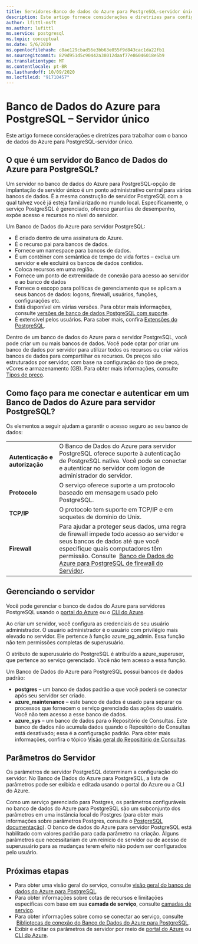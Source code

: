```yaml
---
title: Servidores-Banco de dados do Azure para PostgreSQL-servidor único
description: Este artigo fornece considerações e diretrizes para configurar e gerenciar o banco de dados do Azure para PostgreSQL-servidor único.
author: lfittl-msft
ms.author: lufittl
ms.service: postgresql
ms.topic: conceptual
ms.date: 5/6/2019
ms.openlocfilehash: c8ae129cbad56e3bb63e055f9d843cac1da22fb1
ms.sourcegitcommit: 829d951d5c90442a38012daaf77e86046018e5b9
ms.translationtype: MT
ms.contentlocale: pt-BR
ms.lasthandoff: 10/09/2020
ms.locfileid: "91710457"
---
```

# <a name="azure-database-for-postgresql---single-server"></a>Banco de Dados do Azure para PostgreSQL – Servidor único
Este artigo fornece considerações e diretrizes para trabalhar com o banco de dados do Azure para PostgreSQL-servidor único.

## <a name="what-is-an-azure-database-for-postgresql-server"></a>O que é um servidor do Banco de Dados do Azure para PostgreSQL?
Um servidor no banco de dados do Azure para PostgreSQL-opção de implantação de servidor único é um ponto administrativo central para vários bancos de dados. É a mesma construção de servidor PostgreSQL com a qual talvez você já esteja familiarizado no mundo local. Especificamente, o serviço PostgreSQL é gerenciado, oferece garantias de desempenho, expõe acesso e recursos no nível do servidor.

Um Banco de Dados do Azure para servidor PostgreSQL:

- É criado dentro de uma assinatura do Azure.
- É o recurso pai para bancos de dados.
- Fornece um namespace para bancos de dados.
- É um contêiner com semântica de tempo de vida fortes – exclua um servidor e ele excluirá os bancos de dados contidos.
- Coloca recursos em uma região.
- Fornece um ponto de extremidade de conexão para acesso ao servidor e ao banco de dados 
- Fornece o escopo para políticas de gerenciamento que se aplicam a seus bancos de dados: logons, firewall, usuários, funções, configurações etc.
- Está disponível em várias versões. Para obter mais informações, consulte [versões de banco de dados PostgreSQL com suporte](concepts-supported-versions.md).
- É extensível pelos usuários. Para saber mais, confira [Extensões do PostgreSQL](concepts-extensions.md).

Dentro de um banco de dados do Azure para o servidor PostgreSQL, você pode criar um ou mais bancos de dados. Você pode optar por criar um banco de dados por servidor para utilizar todos os recursos ou criar vários bancos de dados para compartilhar os recursos. Os preços são estruturados por servidor, com base na configuração do tipo de preço, vCores e armazenamento (GB). Para obter mais informações, consulte [Tipos de preço](./concepts-pricing-tiers.md).

## <a name="how-do-i-connect-and-authenticate-to-an-azure-database-for-postgresql-server"></a>Como faço para me conectar e autenticar em um Banco de Dados do Azure para servidor PostgreSQL?
Os elementos a seguir ajudam a garantir o acesso seguro ao seu banco de dados:

|||
|:--|:--|
| **Autenticação e autorização** | O Banco de Dados do Azure para servidor PostgreSQL oferece suporte à autenticação de PostgreSQL nativa. Você pode se conectar e autenticar no servidor com logon de administrador do servidor. |
| **Protocolo** | O serviço oferece suporte a um protocolo baseado em mensagem usado pelo PostgreSQL. |
| **TCP/IP** | O protocolo tem suporte em TCP/IP e em soquetes de domínio do Unix. |
| **Firewall** | Para ajudar a proteger seus dados, uma regra de firewall impede todo acesso ao servidor e seus bancos de dados até que você especifique quais computadores têm permissão. Consulte  [Banco de Dados do Azure para PostgreSQL de firewall do Servidor](concepts-firewall-rules.md). |

## <a name="managing-your-server"></a>Gerenciando o servidor
Você pode gerenciar o banco de dados do Azure para servidores PostgreSQL usando o [portal do Azure](https://portal.azure.com) ou o [CLI do Azure](/cli/azure/postgres).

Ao criar um servidor, você configura as credenciais de seu usuário administrador. O usuário administrador é o usuário com privilégio mais elevado no servidor. Ele pertence à função azure_pg_admin. Essa função não tem permissões completas de superusuário. 

O atributo de superusuário do PostgreSQL é atribuído a azure_superuser, que pertence ao serviço gerenciado. Você não tem acesso a essa função.

Um Banco de Dados do Azure para PostgreSQL possui bancos de dados padrão: 
- **postgres** – um banco de dados padrão a que você poderá se conectar após seu servidor ser criado.
- **azure_maintenance** – este banco de dados é usado para separar os processos que fornecem o serviço gerenciado das ações do usuário. Você não tem acesso a esse banco de dados.
- **azure_sys** – um banco de dados para o Repositório de Consultas. Este banco de dados não acumula dados quando o Repositório de Consultas está desativado; essa é a configuração padrão. Para obter mais informações, confira o tópico [Visão geral do Repositório de Consultas](concepts-query-store.md).


## <a name="server-parameters"></a>Parâmetros do Servidor
Os parâmetros de servidor PostgreSQL determinam a configuração do servidor. No Banco de Dados do Azure para PostgreSQL, a lista de parâmetros pode ser exibida e editada usando o portal do Azure ou a CLI do Azure. 

Como um serviço gerenciado para Postgres, os parâmetros configuráveis no banco de dados do Azure para PostgreSQL são um subconjunto dos parâmetros em uma instância local do Postgres (para obter mais informações sobre parâmetros Postgres, consulte o [PostgreSQL documentação](https://www.postgresql.org/docs/9.6/static/runtime-config.html)). O banco de dados do Azure para servidor PostgreSQL está habilitado com valores padrão para cada parâmetro na criação. Alguns parâmetros que necessitariam de um reinício de servidor ou de acesso de superusuário para as mudanças terem efeito não podem ser configurados pelo usuário.


## <a name="next-steps"></a>Próximas etapas
- Para obter uma visão geral do serviço, consulte [visão geral do banco de dados do Azure para PostgreSQL](overview.md).
- Para obter informações sobre cotas de recursos e limitações específicas com base em sua **camada de serviço**, consulte [camadas de serviço](concepts-pricing-tiers.md).
- Para obter informações sobre como se conectar ao serviço, consulte  [Bibliotecas de conexão do Banco de Dados do Azure para PostgreSQL](concepts-connection-libraries.md).
- Exibir e editar os parâmetros de servidor por meio de [portal do Azure](howto-configure-server-parameters-using-portal.md) ou [CLI do Azure](howto-configure-server-parameters-using-cli.md).
